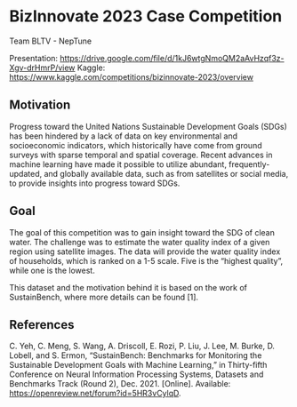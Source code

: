 # BizInnovate 2023 Case Competition

Team BLTV - NepTune

Presentation: https://drive.google.com/file/d/1kJ6wtgNmoQM2aAvHzqf3z-Xgv-drHmrP/view
Kaggle: https://www.kaggle.com/competitions/bizinnovate-2023/overview

## Motivation
Progress toward the United Nations Sustainable Development Goals (SDGs) has been hindered by a lack of data on key environmental and socioeconomic indicators, which historically have come from ground surveys with sparse temporal and spatial coverage. Recent advances in machine learning have made it possible to utilize abundant, frequently-updated, and globally available data, such as from satellites or social media, to provide insights into progress toward SDGs.

## Goal
The goal of this competition was to gain insight toward the SDG of clean water. The challenge was to estimate the water quality index of a given region using satellite images. The data will provide the water quality index of households, which is ranked on a 1-5 scale. Five is the “highest quality”, while one is the lowest.

This dataset and the motivation behind it is based on the work of SustainBench, where more details can be found [1].

## References
C. Yeh, C. Meng, S. Wang, A. Driscoll, E. Rozi, P. Liu, J. Lee, M. Burke, D. Lobell, and S. Ermon, “SustainBench: Benchmarks for Monitoring the Sustainable Development Goals with Machine Learning,” in Thirty-fifth Conference on Neural Information Processing Systems, Datasets and Benchmarks Track (Round 2), Dec. 2021. [Online]. Available: https://openreview.net/forum?id=5HR3vCylqD.
